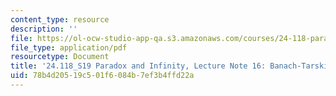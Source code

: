 ```yaml
---
content_type: resource
description: ''
file: https://ol-ocw-studio-app-qa.s3.amazonaws.com/courses/24-118-paradox-and-infinity-spring-2019/78b4d20519c501f6084b7ef3b4ffd22a_MIT24_118S19_LecNote16.pdf
file_type: application/pdf
resourcetype: Document
title: '24.118_S19 Paradox and Infinity, Lecture Note 16: Banach-Tarski: The Theorem'
uid: 78b4d205-19c5-01f6-084b-7ef3b4ffd22a
---
```

